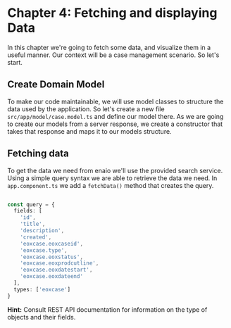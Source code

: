 # Chapter 4: Fetching and displaying Data
In this chapter we're going to fetch some data, and visualize them in a useful manner. Our context will be
a case management scenario. So let's start.


## Create Domain Model
To make our code maintainable, we will use model classes to structure the data used by the application.
So let's create a new file `src/app/model/case.model.ts` and define our model there. As we are going to create our 
models from a server response, we create a constructor that takes that response and maps it to our models structure.

## Fetching data
To get the data we need from enaio we'll use the provided search service. Using a simple query syntax we
are able to retrieve the data we need. In `app.component.ts` we add a `fetchData()` method that creates
the query.

```ts

const query = {
  fields: [
    'id',
    'title',  
    'description',  
    'created',  
    'eoxcase.eoxcaseid',  
    'eoxcase.type',  
    'eoxcase.eoxstatus',  
    'eoxcase.eoxprodcutline',  
    'eoxcase.eoxdatestart',  
    'eoxcase.eoxdateend'
  ],
  types: ['eoxcase']
}

```  

**Hint:** Consult REST API documentation for information on the type of objects and their fields.

## 
